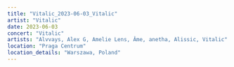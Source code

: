 ```yaml
---
title: "Vitalic_2023-06-03_Vitalic"
artist: "Vitalic"
date: 2023-06-03
concert: "Vitalic"
artists: "Alvvays, Alex G, Amelie Lens, Âme, anetha, Alissic, Vitalic"
location: "Praga Centrum"
location_details: "Warszawa, Poland"
---
```

